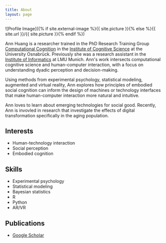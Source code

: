 ```yaml
---
title: About
layout: page
---
```

![Profile Image]({% if site.external-image %}{{ site.picture }}{% else %}{{ site.url }}/{{ site.picture }}{% endif %})

Ann Huang is a researcher trained in the PhD Research Training Group [Computational Cognition](https://cognition.uni-osnabrueck.de/research/) in the [Institute of Cognitive Science](https://www.uni-osnabrueck.de/fb8/en/ikw) at the University Osnabrück. Previously she was a research assistant in the [Institute of Informatics](https://www.en.um.informatik.uni-muenchen.de/index.html) at LMU Munich. Ann's work intersects computational cognitive science and human-computer interaction, with a focus on understanding dyadic perception and decision-making.

Using methods from experimental psychology, statistical modeling, augmented and virtual reality, Ann explores how principles of embodied social cognition can inform the design of machines or technology interfaces that make human-computer interaction more natural and intuitive.

Ann loves to learn about emerging technologies for social good. Recently, Ann is invovled in research that investigate the effects of digital transformation specifically in the aging population.

<h2>Interests</h2>

<ul class="skill-list">
	<li>Human-technology interaction</li>
	<li>Social perception</li>
	<li>Embodied cognition</li>
</ul>


<h2>Skills</h2>

<ul class="skill-list">
	<li>Experimental psychology</li>
	<li>Statistical modeling</li>
	<li>Bayesian statistics</li>
	<li>R</li>
	<li>Python</li>
	<li>AR/VR</li>
</ul>

<h2>Publications</h2>

<ul>
	<li><a href="https://scholar.google.com/citations?user=8UxwXtsAAAAJ&hl=en">Google Scholar</a></li>
</ul>